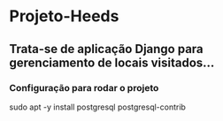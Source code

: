 # Projeto-Heeds 
## Trata-se de aplicação Django para gerenciamento de locais visitados...
### Configuração para rodar o projeto

  sudo apt -y install postgresql postgresql-contrib


